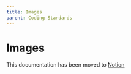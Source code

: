 ```yaml
---
title: Images
parent: Coding Standards
---
```

# Images

This documentation has been moved to [Notion](https://www.notion.so/Images-cad534a7711847ec818632a6fb6cd828)
